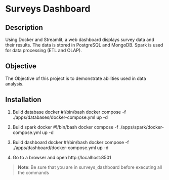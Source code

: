 # Surveys Dashboard

## Description
Using Docker and Streamlit, a web dashboard displays survey data and their results. The data is stored in PostgreSQL and MongoDB. Spark is used for data processing (ETL and OLAP).

## Objective
The Objective of this project is to demonstrate abilities used in data analysis.

## Installation
1. Build database docker
#!/bin/bash
docker compose -f ./apps/databases/docker-compose.yml up -d

2. Build spark docker
#!/bin/bash
docker compose -f ./apps/spark/docker-compose.yml up -d

3. Build dashboard docker
#!/bin/bash
docker compose -f ./apps/dashboard/docker-compose.yml up -d

4. Go to a browser and open http://localhost:8501

> **Note**: Be sure that you are in surveys_dashboard before executing all the commands